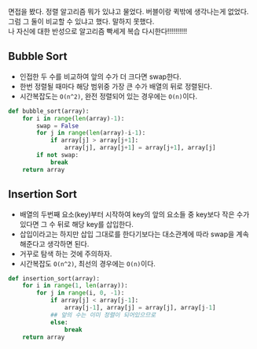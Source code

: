 면접을 봤다. 정렬 알고리즘 뭐가 있냐고 물었다. 버블이랑 퀵밖에 생각나는게 없었다. 그럼 그 둘이 비교할 수 있냐고 했다. 말하지 못했다.<br>
나 자신에 대한 반성으로 알고리즘 빡세게 복습 다시한다!!!!!!!!!!

## Bubble Sort
- 인접한 두 수를 비교하여 앞의 수가 더 크다면 swap한다.
- 한번 정렬될 때마다 해당 범위중 가장 큰 수가 배열의 뒤로 정렬된다.
- 시간복잡도는 `O(n^2)`, 완전 정렬되어 있는 경우에는 `O(n)`이다.
```python
def bubble_sort(array):
    for i in range(len(array)-1):
        swap = False
        for j in range(len(array)-i-1):
            if array[j] > array[j+1]:
                array[j], array[j+1] = array[j+1], array[j]
        if not swap:
            break
    return array
```

## Insertion Sort
- 배열의 두번째 요소(key)부터 시작하여 key의 앞의 요소들 중 key보다 작은 수가 있다면 그 수 뒤로 해당 key를 삽입한다.
- 삽입이라고는 하지만 삽입 그대로를 한다기보다는 대소관계에 따라 swap을 계속 해준다고 생각하면 된다.
- 거꾸로 탐색 하는 것에 주의하자.
- 시간복잡도 `O(n^2)`, 최선의 경우에는 `O(n)`이다.
```python
def insertion_sort(array):
    for i in range(1, len(array)):
        for j in range(i, 0, -1):
            if array[j] < array[j-1]:
                array[j-1], array[j] = array[j], array[j-1]
            ## 앞의 수는 이미 정렬이 되어있으므로
            else:
                break
    return array
```
